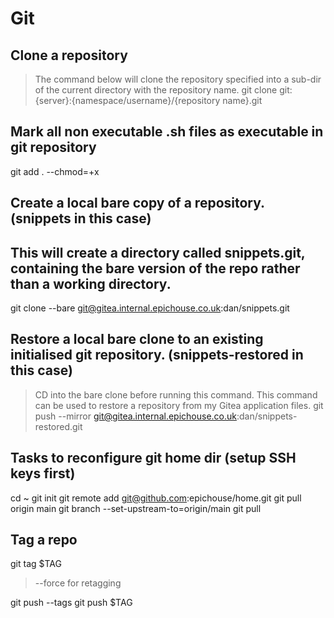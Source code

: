 # Git

## Clone a repository
> The command below will clone the repository specified into a sub-dir of the current directory with the repository name.
git clone git:{server}:{namespace/username}/{repository name}.git

## Mark all non executable .sh files as executable in git repository
git add . --chmod=+x

## Create a local bare copy of a repository. (snippets in this case)
## This will create a directory called snippets.git, containing the bare version of the repo rather than a working directory.
git clone --bare git@gitea.internal.epichouse.co.uk:dan/snippets.git

## Restore a local bare clone to an existing initialised git repository. (snippets-restored in this case)
> CD into the bare clone before running this command.
> This command can be used to restore a repository from my Gitea application files.
git push --mirror git@gitea.internal.epichouse.co.uk:dan/snippets-restored.git



## Tasks to reconfigure git home dir (setup SSH keys first)

cd ~
git init
git remote add git@github.com:epichouse/home.git
git pull origin main
git branch --set-upstream-to=origin/main
git pull



## Tag a repo

git tag $TAG
> --force for retagging

git push --tags
git push $TAG